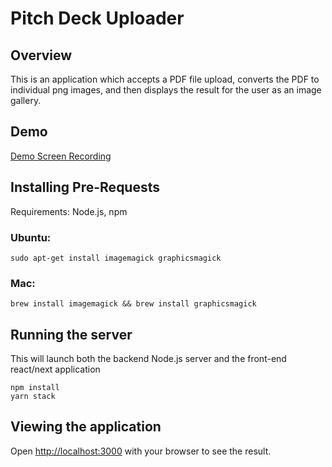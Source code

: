 # Pitch Deck Uploader

## Overview

This is an application which accepts a PDF file upload, converts the PDF to individual png images, and then displays the result for the user as an image gallery.

## Demo

[Demo Screen Recording](https://www.loom.com/share/23b2bf603d41450ba94165a01b00031f)

## Installing Pre-Requests

Requirements: Node.js, npm

### Ubuntu:

`sudo apt-get install imagemagick graphicsmagick`

### Mac:

`brew install imagemagick && brew install graphicsmagick`

## Running the server

This will launch both the backend Node.js server and the front-end react/next application

```
npm install
yarn stack
```

## Viewing the application

Open [http://localhost:3000](http://localhost:3000) with your browser to see the result.
